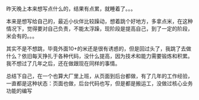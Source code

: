 昨天晚上本来想写点什么的，结果有点累，就睡着了。。。
<p>本来是想写给自己的，最近小伙伴比较躁动，想着跳个好地方，多拿点米，在这种情况下，觉得要对自己负责，不能太浮躁，现阶段是提高自己，到了一定的阶段，米会有的。。。</p>

<p>其实不是不想跳，毕竟外面10+的米还是很有诱惑的，但是回过头了，我跳了去做什么？依旧每天挣扎于各种代码，没什么提高，因为技术和能力需要锻炼和积累。我不想过了几年之后，还在做跟现在同样的事情。</p>
<p>总结下自己，在一个也算大厂里上班，从页面到后台都做，有了几年的工作经验，一直都是这种状态：页面也做，后台代码也写，但是都是搬运工，没做过核心业务功能的编写</p>
